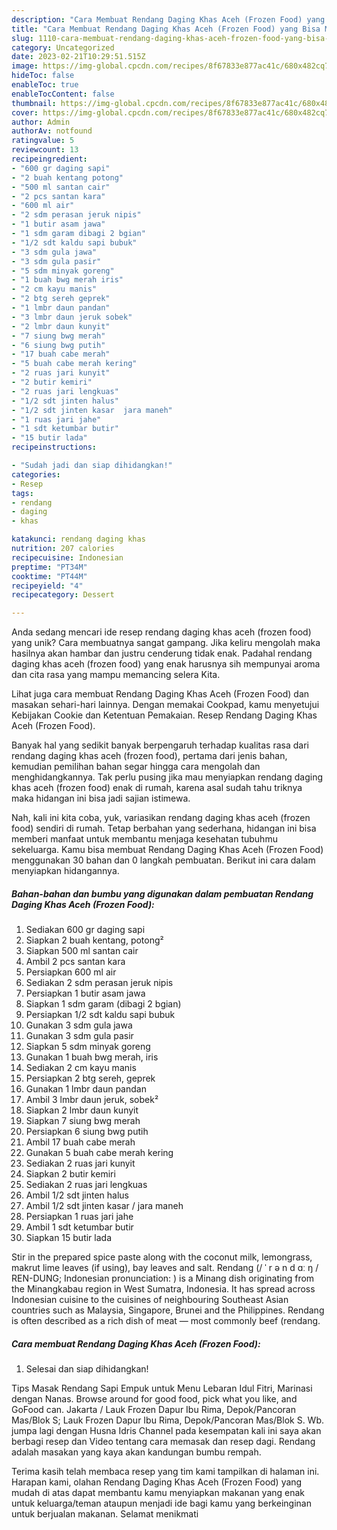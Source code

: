 ```yaml
---
description: "Cara Membuat Rendang Daging Khas Aceh (Frozen Food) yang Bisa Manjain Lidah"
title: "Cara Membuat Rendang Daging Khas Aceh (Frozen Food) yang Bisa Manjain Lidah"
slug: 1110-cara-membuat-rendang-daging-khas-aceh-frozen-food-yang-bisa-manjain-lidah
category: Uncategorized
date: 2023-02-21T10:29:51.515Z
image: https://img-global.cpcdn.com/recipes/8f67833e877ac41c/680x482cq70/rendang-daging-khas-aceh-frozen-food-foto-resep-utama.jpg
hideToc: false
enableToc: true
enableTocContent: false
thumbnail: https://img-global.cpcdn.com/recipes/8f67833e877ac41c/680x482cq70/rendang-daging-khas-aceh-frozen-food-foto-resep-utama.jpg
cover: https://img-global.cpcdn.com/recipes/8f67833e877ac41c/680x482cq70/rendang-daging-khas-aceh-frozen-food-foto-resep-utama.jpg
author: Admin
authorAv: notfound
ratingvalue: 5
reviewcount: 13
recipeingredient:
- "600 gr daging sapi"
- "2 buah kentang potong"
- "500 ml santan cair"
- "2 pcs santan kara"
- "600 ml air"
- "2 sdm perasan jeruk nipis"
- "1 butir asam jawa"
- "1 sdm garam dibagi 2 bgian"
- "1/2 sdt kaldu sapi bubuk"
- "3 sdm gula jawa"
- "3 sdm gula pasir"
- "5 sdm minyak goreng"
- "1 buah bwg merah iris"
- "2 cm kayu manis"
- "2 btg sereh geprek"
- "1 lmbr daun pandan"
- "3 lmbr daun jeruk sobek"
- "2 lmbr daun kunyit"
- "7 siung bwg merah"
- "6 siung bwg putih"
- "17 buah cabe merah"
- "5 buah cabe merah kering"
- "2 ruas jari kunyit"
- "2 butir kemiri"
- "2 ruas jari lengkuas"
- "1/2 sdt jinten halus"
- "1/2 sdt jinten kasar  jara maneh"
- "1 ruas jari jahe"
- "1 sdt ketumbar butir"
- "15 butir lada"
recipeinstructions:

- "Sudah jadi dan siap dihidangkan!"
categories:
- Resep
tags:
- rendang
- daging
- khas

katakunci: rendang daging khas 
nutrition: 207 calories
recipecuisine: Indonesian
preptime: "PT34M"
cooktime: "PT44M"
recipeyield: "4"
recipecategory: Dessert

---
```





Anda sedang mencari ide resep rendang daging khas aceh (frozen food) yang unik? Cara membuatnya sangat gampang. Jika keliru mengolah maka hasilnya akan hambar dan justru cenderung tidak enak. Padahal rendang daging khas aceh (frozen food) yang enak harusnya sih mempunyai aroma dan cita rasa yang mampu memancing selera Kita.





Lihat juga cara membuat Rendang Daging Khas Aceh (Frozen Food) dan masakan sehari-hari lainnya. Dengan memakai Cookpad, kamu menyetujui Kebijakan Cookie dan Ketentuan Pemakaian. Resep Rendang Daging Khas Aceh (Frozen Food).

Banyak hal yang sedikit banyak berpengaruh terhadap kualitas rasa dari rendang daging khas aceh (frozen food), pertama dari jenis bahan, kemudian pemilihan bahan segar hingga cara mengolah dan menghidangkannya. Tak perlu pusing jika mau menyiapkan rendang daging khas aceh (frozen food) enak di rumah, karena asal sudah tahu triknya maka hidangan ini bisa jadi sajian istimewa.






Nah, kali ini kita coba, yuk, variasikan rendang daging khas aceh (frozen food) sendiri di rumah. Tetap berbahan yang sederhana, hidangan ini bisa memberi manfaat untuk membantu menjaga kesehatan tubuhmu sekeluarga. Kamu bisa membuat Rendang Daging Khas Aceh (Frozen Food) menggunakan 30 bahan dan 0 langkah pembuatan. Berikut ini cara dalam menyiapkan hidangannya.

<!--inarticleads1-->

##### Bahan-bahan dan bumbu yang digunakan dalam pembuatan Rendang Daging Khas Aceh (Frozen Food):

1. Sediakan 600 gr daging sapi
1. Siapkan 2 buah kentang, potong²
1. Siapkan 500 ml santan cair
1. Ambil 2 pcs santan kara
1. Persiapkan 600 ml air
1. Sediakan 2 sdm perasan jeruk nipis
1. Persiapkan 1 butir asam jawa
1. Siapkan 1 sdm garam (dibagi 2 bgian)
1. Persiapkan 1/2 sdt kaldu sapi bubuk
1. Gunakan 3 sdm gula jawa
1. Gunakan 3 sdm gula pasir
1. Siapkan 5 sdm minyak goreng
1. Gunakan 1 buah bwg merah, iris
1. Sediakan 2 cm kayu manis
1. Persiapkan 2 btg sereh, geprek
1. Gunakan 1 lmbr daun pandan
1. Ambil 3 lmbr daun jeruk, sobek²
1. Siapkan 2 lmbr daun kunyit
1. Siapkan 7 siung bwg merah
1. Persiapkan 6 siung bwg putih
1. Ambil 17 buah cabe merah
1. Gunakan 5 buah cabe merah kering
1. Sediakan 2 ruas jari kunyit
1. Siapkan 2 butir kemiri
1. Sediakan 2 ruas jari lengkuas
1. Ambil 1/2 sdt jinten halus
1. Ambil 1/2 sdt jinten kasar / jara maneh
1. Persiapkan 1 ruas jari jahe
1. Ambil 1 sdt ketumbar butir
1. Siapkan 15 butir lada


Stir in the prepared spice paste along with the coconut milk, lemongrass, makrut lime leaves (if using), bay leaves and salt. Rendang (/ ˈ r ə n d ɑː ŋ / REN-DUNG; Indonesian pronunciation: ) is a Minang dish originating from the Minangkabau region in West Sumatra, Indonesia. It has spread across Indonesian cuisine to the cuisines of neighbouring Southeast Asian countries such as Malaysia, Singapore, Brunei and the Philippines. Rendang is often described as a rich dish of meat — most commonly beef (rendang. 

<!--inarticleads2-->

##### Cara membuat Rendang Daging Khas Aceh (Frozen Food):


1. Selesai dan siap dihidangkan!

Tips Masak Rendang Sapi Empuk untuk Menu Lebaran Idul Fitri, Marinasi dengan Nanas. Browse around for good food, pick what you like, and GoFood can. Jakarta / Lauk Frozen Dapur Ibu Rima, Depok/Pancoran Mas/Blok S; Lauk Frozen Dapur Ibu Rima, Depok/Pancoran Mas/Blok S. Wb. jumpa lagi dengan Husna Idris Channel pada kesempatan kali ini saya akan berbagi resep dan Video tentang cara memasak dan resep dagi. Rendang adalah masakan yang kaya akan kandungan bumbu rempah. 

Terima kasih telah membaca resep yang tim kami tampilkan di halaman ini. Harapan kami, olahan Rendang Daging Khas Aceh (Frozen Food) yang mudah di atas dapat membantu kamu menyiapkan makanan yang enak untuk keluarga/teman ataupun menjadi ide bagi kamu yang berkeinginan untuk berjualan makanan. Selamat menikmati
